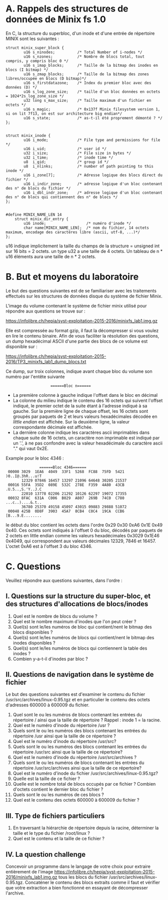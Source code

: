 A. Rappels des structures de données de Minix fs 1.0
====================================================

En C, la structure du superbloc, d'un inode et d'une entrée de répertoire MINIX 
sont les suivantes :


	struct minix_super_block {
    		u16 s_ninodes;          /* Total Number of i-nodes */
    		u16 s_nzones;           /* Nombre de blocs total, tout compris, y compris bloc 0 */
    		u16 s_imap_blocks;      /* Taille de la bitmap des inodes en blocs (I bitmap) */
    		u16 s_zmap_blocks;      /* Taille de la bitmap des zones libres/occupée en blocs (D bitmap)*/
    		u16 s_firstdatazone;    /* Index du premier bloc avec des données (D) */
    		u16 s_log_zone_size;    /* taille d'un bloc données en octets = 1024*2s_log_zone_size */
    		u32 long s_max_size;    /* Taille maximum d'un fichier en octets */
    		u16 s_magic;            /* 0x137f Minix filesystem version 1, si on lit 7f13, on est sur architecture big endian*/
    		u16 s_state;            /* as-t-il été proprement démonté ? */
	};


	struct minix_inode {
    		u16 i_mode;             /* File type and permissions for file */
    		u16 i_uid;              /* user id */
    		u32 i_size;             /* File size in bytes */
    		u32 i_time;             /* inode time */
    		u8  i_gid;              /* group id */
    		u8  i_nlinks;           /* number of path pointing to this inode */
    		u16 i_zone[7];          /* Adresse logique des blocs direct du fichier */
    		u16 i_indir_zone;       /* adresse logique d'un bloc contenant des n° de blocs du fichier */
    		u16 i_dbl_indr_zone;    /* adresse logique d'un bloc contenant des n° de blocs qui contiennent des n° de blocs */
	};


	#define MINIX_NAME_LEN 14
		struct minix_dir_entry {
    		u16 inode;                  /* numéro d'inode */
    		char name[MINIX_NAME_LEN];  /* nom du fichier, 14 octets maximum, encodage des caractères libre (ascii, utf-8, ...)*/
	};

u16 indique implicitement la taille du champs de la structure = unsigned int sur 16 bits = 2 octets. 
un type u32 a une taille de 4 octets. Un tableau de n * u16 éléments aura une taille 
de n * 2 octets.

B. But et moyens du laboratoire
===============================

Le but des questions suivantes est de se familiariser avec 
les traitements effectués sur les structures de données 
disque du système de fichier Minix. 

L'image du volume contenant le système de fichier minix utilisé
pour répondre aux questions se trouve sur : 

https://infolibre.ch/hepia/syst-exploitation-2015-2016/minixfs_lab1.img.gz

Elle est compressée au format gzip, il faut la décompresser si vous voulez
en lire le contenu binaire. Afin de vous faciliter la résolution des questions, 
un dump hexadécimal ASCII d'une partie des blocs de ce volume est disponible sur :

https://infolibre.ch/hepia/syst-exploitation-2015-2016/TP3_minixfs_lab1_dump_blocs.txt

Ce dump, sur troix colonnes, indique avant chaque bloc du volume son numéro par l'entête suivante

                        ======Bloc n======

* La première colonne à gauche indique l'offset dans le bloc en décimal
* La colonne du milieu indique le contenu des 16 octets qui suivent 
  l'offset indiqué, le premier octet de la suite étant à l'adresse indiqué 
  à sa gauche. Sur la première ligne de chaque offset, les 16 octets sont 
  groupés par paquets de 2 et leurs valeurs hexadécimales décodée en *little endian* est
  affichée. Sur la deuxième ligne, la valeur correspondante décimale est affichée.
* La dernière colonne indique les caractères ascii imprimables dans chaque suite
  de 16 octets, un caractère non imprimable est indiqué par un '.', à ne pas confondre
  avec la valeur hexadécimale du caractère ascii "." qui vaut 0x2E.

Example pour le bloc 4346 :


                   ======Bloc 4346======
     00000 3029  1EA6  4049  33F1  5268  FC88  75FD  5421   )0..I@.3hR...u!T
           12329 07846 16457 13297 21096 64648 30205 21537  
     00016 55FA  35D2  089E  532C  278E  F359  4A80  43CB   .U.5..,S.'Y..J.C
           22010 13778 02206 21292 10126 62297 19072 17355  
     00032 8FAC  631A  C006  B029  A807  269B  74C0  C780   ...c..)....&.t..
           36780 25370 49158 45097 43015 09883 29888 51072  
     00048 425B  0D8F  3903  45A7  8CB4  C0C4  19CA  CCB6   [B...9.E........

le début du bloc contient les octets dans l'ordre 0x29 0x30 0xA6 0x1E 0x49 0x40. 
Ces octets sont indiqués à l'offset 0 du bloc, décodés par paquets de 2 octets
en little endian comme les valeurs hexadécimales 0x3029 0x1E46 0x4049, qui
correspondent aux valeurs décimales 12329, 7846 et 16457. L'octet 0xA6 est
à l'offset 3 du bloc 4346.

C. Questions
============

Veuillez répondre aux questions suivantes, dans l'ordre :

I. Questions sur la structure du super-bloc, et des structures d'allocations de blocs/inodes
--------------------------------------------------------------------------------------------

1. Quel est le nombre de blocs du volume ?
2. Quel est le nombre maximum d'inodes que l'on peut créer ?
3. Quel(s) sont le/les numéros de bloc qui contient/nent le bitmap des blocs disponibles ?
4. Quel(s) sont le/les numéros de blocs qui contient/nent le bitmap des inodes disponibles ?
5. Quel(s) sont le/les numéros de blocs qui contiennent la table des inodes ? 
6. Combien y-a-t-il d'inodes par bloc ?

II. Questions de navigation dans le système de fichier
------------------------------------------------------

Le but des questions suivantes est d'examiner le contenu du fichier /usr/src/archives/linux-0.95.tgz et 
en particulier le contenu des octets d'adresses 600000 à 600009 du fichier.

1. Quel sont le ou les numéros de blocs contenant les entrées du répertoire / ainsi que la taille de répertoire ? 
   Rappel : inode 1 = la racine.
2. Quel est le numéro d'inode du répertoire /usr ?
3. Quels sont le ou les numéros des blocs contenant les entrées du répertoire /usr ainsi que la taille de ce répertoire ?
4. Quel est le numéro d'inode du répertoire /usr/src?
5. Quels sont le ou les numéros des blocs contenant les entrées du répertoire /usr/src ainsi que la taille de ce répertoire?
6. Quel est le numéro d'inode du répertoire /usr/src/archives ?
7. Quels sont le ou les numéros de blocs contenant les entrées du répertoire /usr/src/archives ainsi que la taille de ce répertoire?
8. Quel est le numéro d'inode du fichier /usr/src/archives/linux-0.95.tgz?
9. Quelle est la taille de ce fichier ?
10. Quelle est le nombre total de blocs occupés par ce fichier ? Combien d'octets contient le dernier bloc du fichier ?
11. Quels sont le ou les numéros de ces blocs ?
12. Quel est le contenu des octets 600000 à 600009 du fichier ?

III. Type de fichiers particuliers
----------------------------------

1. En traversant la hiérarchie de répertoire depuis la racine, déterminer la taille et 
   le type du fichier /root/linux ?
2. Quel est le contenu et la taille de ce fichier ?

IV. La question challenge
-------------------------

Concevoir un programme dans le langage de votre choix pour extraire entièrement 
de l'image https://infolibre.ch/hepia/syst-exploitation-2015-2016/minixfs_lab1.img.gz
tous les blocs du fichier /usr/src/archives/linux-0.95.tgz. Concaténer le contenu des 
blocs extraits comme il faut et vérifier que votre extraction a bien fonctionné 
en essayant de décompresser l'archive.
